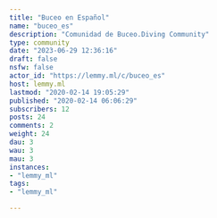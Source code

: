 ```yaml
---
title: "Buceo en Español" 
name: "buceo_es"
description: "Comunidad de Buceo.Diving Community"
type: community
date: "2023-06-29 12:36:16"
draft: false
nsfw: false
actor_id: "https://lemmy.ml/c/buceo_es"
host: lemmy.ml
lastmod: "2020-02-14 19:05:29"
published: "2020-02-14 06:06:29"
subscribers: 12
posts: 24
comments: 2
weight: 24
dau: 3
wau: 3
mau: 3
instances:
- "lemmy_ml"
tags: 
- "lemmy_ml"

---
```

